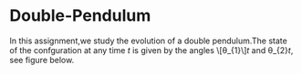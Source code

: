 # Double-Pendulum

In this assignment,we study the evolution of a double pendulum.The state of the confguration at any time *t* is given by the angles \\[θ_{1}\\]*t* and θ_{2}*t*, see figure below.

